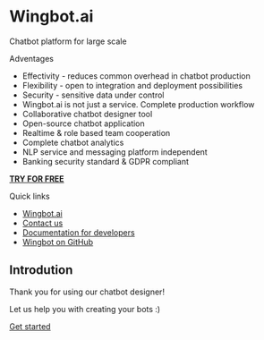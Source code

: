 # Wingbot.ai
Chatbot platform for large scale

Adventages
- Effectivity - reduces common overhead in chatbot production
- Flexibility - open to integration and deployment possibilities
- Security - sensitive data under control
- Wingbot.ai is not just a service. Complete production workflow
- Collaborative chatbot designer tool
- Open-source chatbot application
- Realtime & role based team cooperation
- Complete chatbot analytics
- NLP service and messaging platform independent
- Banking security standard & GDPR compliant

[**TRY FOR FREE**](https://designer.wingbot.ai)

Quick links
- [Wingbot.ai](https://wingbot.ai/)
- [Contact us](david.menger@wingbot.ai)
- [Documentation for developers](https://wingbotai.github.io/wingbot/)
- [Wingbot on GitHub](https://github.com/wingbotai)

## Introdution

Thank you for using our chatbot designer!

Let us help you with creating your bots :)

[Get started](buildingABot/yourCharacter.md)



